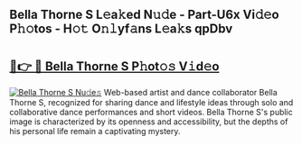 ## Bella Thorne S L𝚎a𝚔ed N𝚞𝚍e - Part-U6x Vi𝚍𝚎o P𝚑𝚘tos - H𝚘𝚝 O𝚗𝚕yf𝚊ns L𝚎a𝚔s qpDbv

# <h2><a href="http://kf96ap.oniu.top/?m=Bella+Thorne+S">🔗👉 🔴 Bella Thorne S P𝚑ot𝚘𝚜 V𝚒d𝚎o</a></h2>

[![Bella Thorne S Nu𝚍e𝚜](https://i.imgur.com/0qMVB7G.gif)](http://kf96ap.oniu.top/?m=Bella+Thorne+S)
Web-based artist and dance collaborator Bella Thorne S, recognized for sharing dance and lifestyle ideas through solo and collaborative dance performances and short videos. Bella Thorne S's public image is characterized by its openness and accessibility, but the depths of his personal life remain a captivating mystery.  
